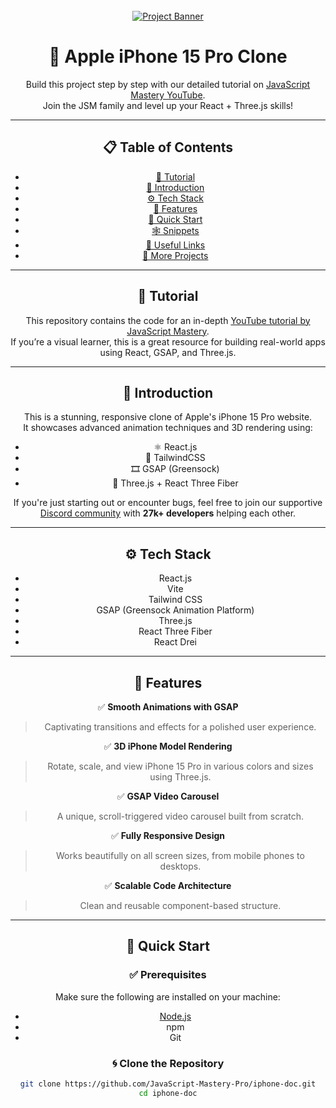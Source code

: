 <div align="center">
  <br />
    <a href="https://youtu.be/kRQbRAJ4-Fs" target="_blank">
      <img src="https://i.postimg.cc/37PnQw8n/Image-from.png" alt="Project Banner">
    </a>
  <br />

  
# 🍎 Apple iPhone 15 Pro Clone

Build this project step by step with our detailed tutorial on [JavaScript Mastery YouTube](https://www.youtube.com/@javascriptmastery).  
Join the JSM family and level up your React + Three.js skills!

---

## 📋 Table of Contents

- [🚨 Tutorial](#-tutorial)
- [🤖 Introduction](#-introduction)
- [⚙️ Tech Stack](#️-tech-stack)
- [🔋 Features](#-features)
- [🤸 Quick Start](#-quick-start)
- [🕸️ Snippets](#️-snippets)
- [🔗 Useful Links](#-useful-links)
- [🚀 More Projects](#-more-projects)

---

## 🚨 Tutorial

This repository contains the code for an in-depth [YouTube tutorial by JavaScript Mastery](https://www.youtube.com/@javascriptmastery).  
If you’re a visual learner, this is a great resource for building real-world apps using React, GSAP, and Three.js.

---

## 🤖 Introduction

This is a stunning, responsive clone of Apple's iPhone 15 Pro website.  
It showcases advanced animation techniques and 3D rendering using:

- ⚛️ React.js
- 🎨 TailwindCSS
- 🎞️ GSAP (Greensock)
- 🧊 Three.js + React Three Fiber

If you're just starting out or encounter bugs, feel free to join our supportive [Discord community](https://discord.gg) with **27k+ developers** helping each other.

---

## ⚙️ Tech Stack

- React.js  
- Vite  
- Tailwind CSS  
- GSAP (Greensock Animation Platform)  
- Three.js  
- React Three Fiber  
- React Drei

---

## 🔋 Features

✅ **Smooth Animations with GSAP**  
> Captivating transitions and effects for a polished user experience.

✅ **3D iPhone Model Rendering**  
> Rotate, scale, and view iPhone 15 Pro in various colors and sizes using Three.js.

✅ **GSAP Video Carousel**  
> A unique, scroll-triggered video carousel built from scratch.

✅ **Fully Responsive Design**  
> Works beautifully on all screen sizes, from mobile phones to desktops.

✅ **Scalable Code Architecture**  
> Clean and reusable component-based structure.

---

## 🤸 Quick Start

### ✅ Prerequisites

Make sure the following are installed on your machine:

- [Node.js](https://nodejs.org/)  
- npm  
- Git

### 🌀 Clone the Repository

```bash
git clone https://github.com/JavaScript-Mastery-Pro/iphone-doc.git
cd iphone-doc

